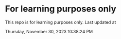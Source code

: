 # For learning purposes only
This repo is for learning purposes only.
Last updated at

Thursday, November 30, 2023 10:38:24 PM

